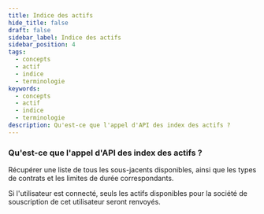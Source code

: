 ```yaml
---
title: Indice des actifs
hide_title: false
draft: false
sidebar_label: Indice des actifs
sidebar_position: 4
tags:
  - concepts
  - actif
  - indice
  - terminologie
keywords:
  - concepts
  - actif
  - indice
  - terminologie
description: Qu'est-ce que l'appel d'API des index des actifs ?
---
```


### Qu'est-ce que l'appel d'API des index des actifs ?

Récupérer une liste de tous les sous-jacents disponibles, ainsi que les types de contrats et les limites de durée correspondants.

Si l'utilisateur est connecté, seuls les actifs disponibles pour la société de souscription de cet utilisateur seront renvoyés.
